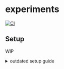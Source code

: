 # experiments

[![CI](https://github.com/FaaSterMetrics/experiments/workflows/CI/badge.svg)](https://github.com/FaaSterMetrics/experiments/actions?query=workflow%3ACI+branch%3Amaster)

## Setup

WIP

<details>
  <summary>outdated setup guide</summary>

### Prerequisites

| Tool      | Min. version |
|-----------|--------------|
| terraform | v0.12        |
| node      | v12          |
| npm       | v6           |
| aws-cli   | v2           |
| gsutil    | v4           |


### Configure your AWS and Google Cloud credentials

```
export AWS_ACCESS_KEY_ID=xxx
export AWS_SECRET_ACCESS_KEY=xxx

export GOOGLE_APPLICATION_CREDENTIALS=xxx
export GOOGLE_PROJECT=xxx

export AWS_REGION=us-east-1
export GOOGLE_REGION=us-east1

```

### Set function name

```
echo -n "my-very-cool-unique-function-name" > NAME
```

### Configure storage buckets

```
cd infrastructure/buckets
terraform init
terraform apply
```

### Initlialize terraform

```
cd infrastructure
terraform init
```


## Deploy

```
./scripts/deploy.sh
```

## Test

```
./scripts/test.sh
```

## Cleanup

```
./scripts/cleanup.sh
```

</details>
